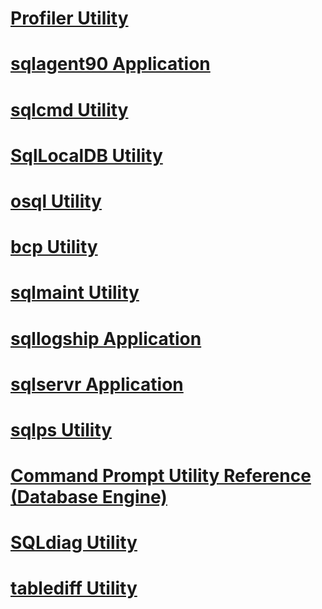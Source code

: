 # [Profiler Utility](profiler-utility.md)
# [sqlagent90 Application](sqlagent90-application.md)
# [sqlcmd Utility](sqlcmd-utility.md)
# [SqlLocalDB Utility](sqllocaldb-utility.md)
# [osql Utility](osql-utility.md)
# [bcp Utility](bcp-utility.md)
# [sqlmaint Utility](sqlmaint-utility.md)
# [sqllogship Application](sqllogship-application.md)
# [sqlservr Application](sqlservr-application.md)
# [sqlps Utility](sqlps-utility.md)
# [Command Prompt Utility Reference (Database Engine)](command-prompt-utility-reference-database-engine.md)
# [SQLdiag Utility](sqldiag-utility.md)
# [tablediff Utility](tablediff-utility.md)
